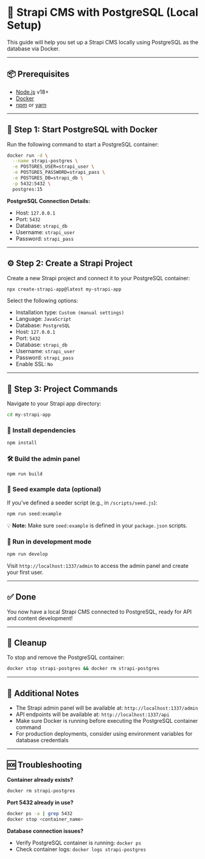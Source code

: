 # 🚀 Strapi CMS with PostgreSQL (Local Setup)

This guide will help you set up a Strapi CMS locally using PostgreSQL as the database via Docker.

---

## 📦 Prerequisites

- [Node.js](https://nodejs.org/) v18+
- [Docker](https://www.docker.com/)
- [npm](https://www.npmjs.com/) or [yarn](https://yarnpkg.com/)

---

## 🐘 Step 1: Start PostgreSQL with Docker

Run the following command to start a PostgreSQL container:

```bash
docker run -d \
  --name strapi-postgres \
  -e POSTGRES_USER=strapi_user \
  -e POSTGRES_PASSWORD=strapi_pass \
  -e POSTGRES_DB=strapi_db \
  -p 5432:5432 \
  postgres:15
```

**PostgreSQL Connection Details:**
- Host: `127.0.0.1`
- Port: `5432`
- Database: `strapi_db`
- Username: `strapi_user`
- Password: `strapi_pass`

---

## ⚙️ Step 2: Create a Strapi Project

Create a new Strapi project and connect it to your PostgreSQL container:

```bash
npx create-strapi-app@latest my-strapi-app
```

Select the following options:
- Installation type: `Custom (manual settings)`
- Language: `JavaScript`
- Database: `PostgreSQL`
- Host: `127.0.0.1`
- Port: `5432`
- Database: `strapi_db`
- Username: `strapi_user`
- Password: `strapi_pass`
- Enable SSL: `No`

---

## 📁 Step 3: Project Commands

Navigate to your Strapi app directory:

```bash
cd my-strapi-app
```

### 🔧 Install dependencies

```bash
npm install
```

### 🛠️ Build the admin panel

```bash
npm run build
```

### 🌱 Seed example data (optional)

If you've defined a seeder script (e.g., in `/scripts/seed.js`):

```bash
npm run seed:example
```

💡 **Note:** Make sure `seed:example` is defined in your `package.json` scripts.

### 👀 Run in development mode

```bash
npm run develop
```

Visit `http://localhost:1337/admin` to access the admin panel and create your first user.

---

## ✅ Done

You now have a local Strapi CMS connected to PostgreSQL, ready for API and content development!

---

## 🧼 Cleanup

To stop and remove the PostgreSQL container:

```bash
docker stop strapi-postgres && docker rm strapi-postgres
```

---

## 📝 Additional Notes

- The Strapi admin panel will be available at: `http://localhost:1337/admin`
- API endpoints will be available at: `http://localhost:1337/api`
- Make sure Docker is running before executing the PostgreSQL container command
- For production deployments, consider using environment variables for database credentials

---

## 🆘 Troubleshooting

**Container already exists?**
```bash
docker rm strapi-postgres
```

**Port 5432 already in use?**
```bash
docker ps -a | grep 5432
docker stop <container_name>
```

**Database connection issues?**
- Verify PostgreSQL container is running: `docker ps`
- Check container logs: `docker logs strapi-postgres`
